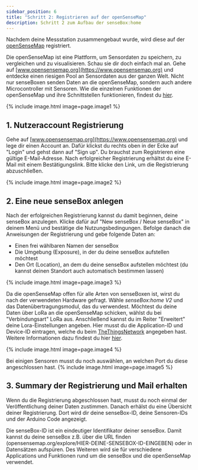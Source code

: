 ```yaml
---
sidebar_position: 6
title: "Schritt 2: Registrieren auf der openSenseMap"
description: Schritt 2 zum Aufbau der senseBox:home
---
```


Nachdem deine Messstation zusammengebaut wurde, wird diese auf der [openSenseMap](https://opensensemap.org) registriert.

Die openSenseMap ist eine Plattform, um Sensordaten zu speichern, zu vergleichen und zu visualisieren. Schau sie dir doch einfach mal an. Gehe auf [www.opensensemap.org](https://www.opensensemap.org) und entdecke einen riesigen Pool an Sensordaten aus der ganzen Welt. Nicht nur senseBoxen senden Daten an die openSenseMap, sondern auch andere Microcontroller mit Sensoren. Wie die einzelnen Funktionen der openSenseMap und ihre Schnittstellen funktionieren, findest du [hier](https://docs.sensebox.de/opensensemap/).

{% include image.html image=page.image1 %}


## 1. Nutzeraccount Registrierung
Gehe auf [www.opensensemap.org](https://www.opensensemap.org) und lege dir einen Account an. Dafür klickst du rechts oben in der Ecke auf "Login" und gehst dann auf "Sign up". Du brauchst zum Registrieren eine gültige E-Mail-Adresse. Nach erfolgreicher Registrierung erhältst du eine E-Mail mit einem Bestätigungslink. Bitte klicke den Link, um die Registrierung abzuschließen.


{% include image.html image=page.image2 %}


## 2. Eine neue senseBox anlegen
Nach der erfolgreichen Registrierung kannst du damit beginnen, deine senseBox anzulegen. Klicke dafür auf "New senseBox / Neue senseBox" in deinem Menü und bestätige die Nutzungsbedingungen. Befolge danach die Anweisungen der Registrierung und gebe folgende Daten an:

* Einen frei wählbaren Namen der senseBox
* Die Umgebung (Exposure), in der du deine senseBox aufstellen möchtest
* Den Ort (Location), an dem du deine senseBox aufstellen möchtest (du kannst deinen Standort auch automatisch bestimmen lassen)


{% include image.html image=page.image3 %}

Da die openSenseMap offen für alle Arten von senseBoxen ist, wirst du nach der verwendeten Hardware gefragt. Wähle *senseBox:home V2* und das Datenübertragungsmodul, das du verwendest. Möchtest du deine Daten über LoRa an die openSenseMap schicken, wählst du bei "Verbindungsart" LoRa aus. Anschließend kannst du im Reiter "Erweitert" deine Lora-Einstellungen angeben. Hier musst du die Application-ID und Device-ID eintragen, welche du beim <a href="www.thethingsnetwork.org">TheThingsNetwork</a> angegeben hast. Weitere Informationen dazu findest du hier [hier](/sensebox-home-erweiterungen/home-erweiterung-lora/).

{% include image.html image=page.image4 %}

Bei einigen Sensoren musst du noch auswählen, an welchen Port du diese angeschlossen hast.
{% include image.html image=page.image5 %}


## 3. Summary der Registrierung und Mail erhalten
Wenn du die Registrierung abgeschlossen hast, musst du noch einmal der Veröffentlichung deiner Daten zustimmen. Danach erhälst du eine Übersicht deiner Registrierung. Dort wird dir deine senseBox-ID, deine Sensoren-IDs und der Arduino Code angezeigt.

Die senseBox-ID ist ein eindeutiger Identifikator deiner senseBox. Damit kannst du deine senseBox z.B. über die URL finden (opensensemap.org/explore/HIER-DEINE-SENSEBOX-ID-EINGEBEN) oder in Datensätzen aufspüren. Des Weiteren wird sie für verschiedene Applications und Funktionen rund um die senseBox und die openSenseMap verwendet.


<!-- <hr>
<a href="/sensebox-home/home-schritt-1/" class="button">Zurück zu Schritt 1</a>
<a href="/sensebox-home/home-schritt-3/" style="float: right;" class="button">Weiter mit Schritt 3</a> -->
